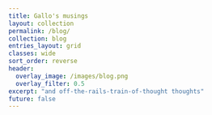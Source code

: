 ```yaml
---
title: Gallo's musings
layout: collection
permalink: /blog/
collection: blog
entries_layout: grid
classes: wide
sort_order: reverse
header:
  overlay_image: /images/blog.png
  overlay_filter: 0.5
excerpt: "and off-the-rails-train-of-thought thoughts"
future: false
---
```

